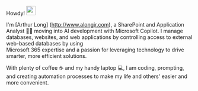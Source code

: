Howdy! <img style="display:inline" src="https://media.giphy.com/media/hvRJCLFzcasrR4ia7z/giphy.gif" width="25px" height="25px">

I'm [Arthur Long] (http://www.alongjr.com), a SharePoint and Application Analyst 👨‍💻 moving into AI development with Microsoft Copilot. I manage databases, websites, and web applications by controlling access to external web-based databases by using     
Microsoft 365 expertise and a passion for leveraging technology to drive smarter, more efficient solutions.

With plenty of coffee ☕ and my handy laptop 💻, I am coding, prompting, and creating automation processes to make my life and others' easier and more convenient. 

<!--
**raylong2/raylong2** is a ✨ _special_ ✨ repository because its `README.md` (this file) appears on your GitHub profile.

-->
